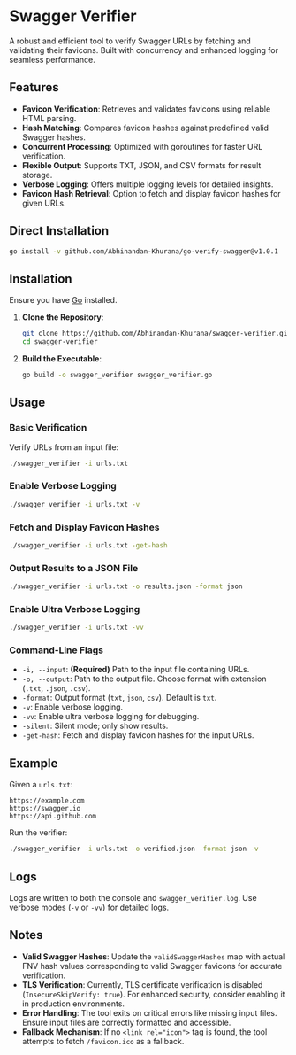 # Swagger Verifier

A robust and efficient tool to verify Swagger URLs by fetching and validating their favicons. Built with concurrency and enhanced logging for seamless performance.

## Features

- **Favicon Verification**: Retrieves and validates favicons using reliable HTML parsing.
- **Hash Matching**: Compares favicon hashes against predefined valid Swagger hashes.
- **Concurrent Processing**: Optimized with goroutines for faster URL verification.
- **Flexible Output**: Supports TXT, JSON, and CSV formats for result storage.
- **Verbose Logging**: Offers multiple logging levels for detailed insights.
- **Favicon Hash Retrieval**: Option to fetch and display favicon hashes for given URLs.

## Direct Installation

```bash
go install -v github.com/Abhinandan-Khurana/go-verify-swagger@v1.0.1
```

## Installation

Ensure you have [Go](https://golang.org/dl/) installed.

1. **Clone the Repository**:

   ```bash
   git clone https://github.com/Abhinandan-Khurana/swagger-verifier.git
   cd swagger-verifier
   ```

2. **Build the Executable**:

   ```bash
   go build -o swagger_verifier swagger_verifier.go
   ```

## Usage

### Basic Verification

Verify URLs from an input file:

```bash
./swagger_verifier -i urls.txt
```

### Enable Verbose Logging

```bash
./swagger_verifier -i urls.txt -v
```

### Fetch and Display Favicon Hashes

```bash
./swagger_verifier -i urls.txt -get-hash
```

### Output Results to a JSON File

```bash
./swagger_verifier -i urls.txt -o results.json -format json
```

### Enable Ultra Verbose Logging

```bash
./swagger_verifier -i urls.txt -vv
```

### Command-Line Flags

- `-i, --input`: **(Required)** Path to the input file containing URLs.
- `-o, --output`: Path to the output file. Choose format with extension (`.txt`, `.json`, `.csv`).
- `-format`: Output format (`txt`, `json`, `csv`). Default is `txt`.
- `-v`: Enable verbose logging.
- `-vv`: Enable ultra verbose logging for debugging.
- `-silent`: Silent mode; only show results.
- `-get-hash`: Fetch and display favicon hashes for the input URLs.

## Example

Given a `urls.txt`:

```
https://example.com
https://swagger.io
https://api.github.com
```

Run the verifier:

```bash
./swagger_verifier -i urls.txt -o verified.json -format json -v
```

## Logs

Logs are written to both the console and `swagger_verifier.log`. Use verbose modes (`-v` or `-vv`) for detailed logs.

## Notes

- **Valid Swagger Hashes**: Update the `validSwaggerHashes` map with actual FNV hash values corresponding to valid Swagger favicons for accurate verification.
- **TLS Verification**: Currently, TLS certificate verification is disabled (`InsecureSkipVerify: true`). For enhanced security, consider enabling it in production environments.
- **Error Handling**: The tool exits on critical errors like missing input files. Ensure input files are correctly formatted and accessible.
- **Fallback Mechanism**: If no `<link rel="icon">` tag is found, the tool attempts to fetch `/favicon.ico` as a fallback.
